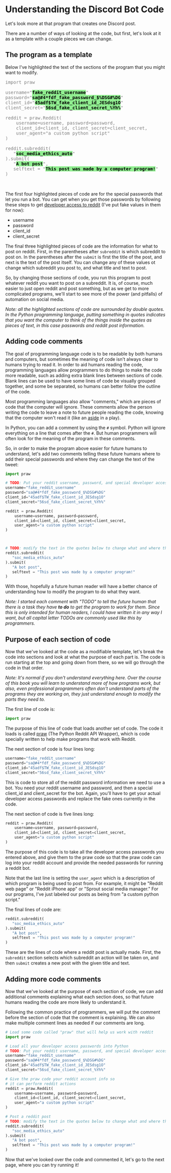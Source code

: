 # Understanding the Discord Bot Code

Let's look more at that program that creates one Discord post.

There are a number of ways of looking at the code, but first, let's look at it as a template with a couple pieces we can change.

## The program as a template

Below I've highlighted the text of the sections of the program that you might want to modify.

<pre style="color:gray">
import praw

username="<strong style="color:black;background-color:lightgreen">fake_reddit_username</strong>"
password="<strong style="color:black;background-color:lightgreen">sa@#4*fdf_fake_password_$%DSG#%DG</strong>"
client_id="<strong style="color:black;background-color:lightgreen">45adf$TW_fake_client_id_JESdsg1O</strong>"
client_secret="<strong style="color:black;background-color:lightgreen">56sd_fake_client_secret_%Yh%</strong>"

reddit = praw.Reddit(
    username=username, password=password,
    client_id=client_id, client_secret=client_secret,
    user_agent="a custom python script"
)

reddit.subreddit(
   "<strong style="color:black;background-color:lightgreen">soc_media_ethics_auto</strong>"
).submit(
   "<strong style="color:black;background-color:lightgreen">A bot post</strong>", 
   selftext = "<strong style="color:black;background-color:lightgreen">This post was made by a computer program!</strong>"
)


</pre>

The first four highlighted pieces of code are for the special passwords that let you run a bot. You can get when you get those passwords by following these steps to get [developer access to reddit](../../appendix/bot_set_ups/making_reddit_account.md) (I've put fake values in them for now):
- username
- password
- client_id
- client_secret

The final three highlighted pieces of code are the information for what to post on reddit. First, in the parentheses after `subreddit` is which subreddit to post on. In the parentheses after the `submit` is first the title of the post, and next is the text of the post itself. You can change any of these values ot change which subreddit you post to, and what title and text to post.

So, by changing those sections of code, you run this program to post whatever reddit you want to post on a subreddit. It is, of course, much easier to just open reddit and post something, but as we get to more complicated programs, we'll start to see more of the power (and pitfalls) of automation on social media.

_Note: all the highlighted sections of code are surrounded by double quotes. In the Python programming language, putting something in quotes indicates that you want the computer to think of the things inside the quotes as pieces of text, in this case passwords and reddit post information._

## Adding code comments

The goal of programming language code is to be readable by both humans and computers, but sometimes the meaning of code isn't always clear to humans trying to read it. In order to aid humans reading the code, programming languages allow programmers to do things to make the code more readable, such as adding extra blank lines between sections of code. Blank lines can be used to have some lines of code be visually grouped together, and some be separated, so humans can better follow the outline of the code.

Most programming languages also allow "comments," which are pieces of code that the computer will ignore. These comments allow the person writing the code to leave a note to future people reading the code, knowing that the computer won't read it (like an [aside](https://en.wikipedia.org/wiki/Aside) in a play).

In Python, you can add a comment by using the `#` symbol. Python will ignore everything on a line that comes after the `#`. But human programmers will often look for the meaning of the program in these comments.

So, in order to make the program above easier for future humans to understand, let's add two comments telling these future humans where to add their special passwords and where they can change the text of the tweet:

```python
import praw

# TODO: Put your reddit username, password, and special developer access passwords below:
username="fake_reddit_username"
password="sa@#4*fdf_fake_password_$%DSG#%DG"
client_id="45adf$TW_fake_client_id_JESdsg1O"
client_secret="56sd_fake_client_secret_%Yh%"

reddit = praw.Reddit(
    username=username, password=password,
    client_id=client_id, client_secret=client_secret,
    user_agent="a custom python script"
)



# TODO: modify the text in the quotes below to change what and where this bot posts to reddit:
reddit.subreddit(
   "soc_media_ethics_auto"
).submit(
   "A bot post", 
   selftext = "This post was made by a computer program!"
)

```

With those, hopefully a future human reader will have a better chance of understanding how to modify the program to do what they want.

_Note: I started each comment with "TODO" to tell the future human that there is a task they have **to do** to get the program to work for them. Since this is only intended for human readers, I could have written it in any way I want, but all capital letter TODOs are commonly used like this by programmers._


## Purpose of each section of code

Now that we've looked at the code as a modifiable template, let's break the code into sections and look at what the purpose of each part is. The code is run starting at the top and going down from there, so we will go through the code in that order.

_Note: It's normal if you don't understand everything here. Over the course of this book you will learn to understand more of how programs work, but also, even professional programmers often don't understand parts of the programs they are working on, they just understand enough to modify the parts they need to._

The first line of code is:
```python
import praw
```

The purpose of this line of code that loads another set of code. The code it loads is called [praw](https://praw.readthedocs.io/en/stable/) (The Python Reddit API Wrapper), which is code specially written to help make programs that work with Reddit.


The next section of code is four lines long:
```python
username="fake_reddit_username"
password="sa@#4*fdf_fake_password_$%DSG#%DG"
client_id="45adf$TW_fake_client_id_JESdsg1O"
client_secret="56sd_fake_client_secret_%Yh%"
```

This is code to store all of the reddit password information we need to use a bot. You need your reddit username and password, and then a special client_id and client_secret for the bot. Again, you'll have to get your actual developer access passwords and replace the fake ones currently in the code.

The next section of code is five lines long:

```python
reddit = praw.Reddit(
    username=username, password=password,
    client_id=client_id, client_secret=client_secret,
    user_agent="a custom python script"
)
```

The purpose of this code is to take all the developer access passwords you entered above, and give them to the praw code so that the praw code can log into your reddit account and provide the needed passwords for running a reddit bot. 

Note that the last line is setting the `user_agent` which is a description of which program is being used to post from. For example, it might be "Reddit web page" or "Reddit iPhone app" or "Sprout social media manager." For our programs, I've just labeled our posts as being from "a custom python script."

The final lines of code are:
```python
reddit.subreddit(
   "soc_media_ethics_auto"
).submit(
   "A bot post", 
   selftext = "This post was made by a computer program!"
)
```

These are the lines of code where a reddit post is actually made. First, the `subreddit` section selects which subreddit an action will be taken on, and then `submit` creates a new post with the given title and text.

## Adding more code comments
Now that we've looked at the purpose of each section of code, we can add additional comments explaining what each section does, so that future humans reading the code are more likely to understand it.

Following the common practice of programmers, we will put the comment before the section of code that the comment is explaining. We can also make multiple comment lines as needed if our comments are long.

```python
# Load some code called "praw" that will help us work with reddit
import praw

# Load all your developer access passwords into Python
# TODO: Put your reddit username, password, and special developer access passwords below:
username="fake_reddit_username"
password="sa@#4*fdf_fake_password_$%DSG#%DG"
client_id="45adf$TW_fake_client_id_JESdsg1O"
client_secret="56sd_fake_client_secret_%Yh%"

# Give the praw code your reddit account info so
# it can perform reddit actions
reddit = praw.Reddit(
    username=username, password=password,
    client_id=client_id, client_secret=client_secret,
    user_agent="a custom python script"
)

# Post a reddit post
# TODO: modify the text in the quotes below to change what and where this bot posts to reddit:
reddit.subreddit(
   "soc_media_ethics_auto"
).submit(
   "A bot post", 
   selftext = "This post was made by a computer program!"
)
```

Now that we've looked over the code and commented it, let's go to the next page, where you can try running it!
